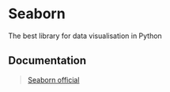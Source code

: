 # Seaborn 
The best library for data visualisation in Python 

## Documentation
> [Seaborn official](https://seaborn.pydata.org/)